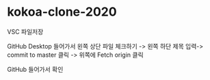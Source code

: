 # kokoa-clone-2020

VSC 파일저장

GitHub Desktop 들어가서 왼쪽 상단 파일 체크하기 -> 왼쪽 하단 제목 입력-> commit to master 클릭 -> 위쪽에 Fetch origin 클릭

GitHub 들어가서 확인
